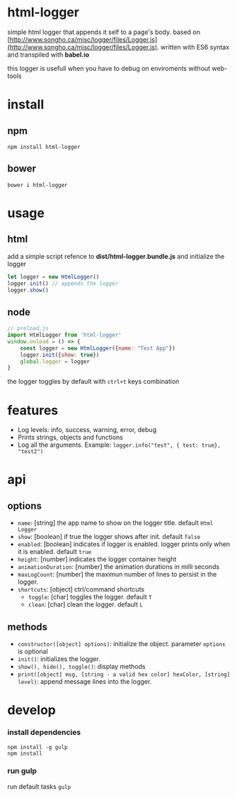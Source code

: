 
html-logger
===========
simple html logger that appends it self to a page's body. based on [http://www.songho.ca/misc/logger/files/Logger.js](http://www.songho.ca/misc/logger/files/Logger.js).
written with ES6 syntax and transpiled with **babel.io**

this logger is usefull when you have to debug on enviroments without web-tools

install
=======
## npm
```
npm install html-logger
```

## bower
```
bower i html-logger
```

usage
=====
## html
add a simple script refence to **dist/html-logger.bundle.js** and initialize the logger
```js
let logger = new HtmlLogger()
logger.init() // appends the logger
logger.show()
```

## node
```js
// preload.js
import HtmlLogger from 'html-logger'
window.onload = () => {
    const logger = new HtmlLogger({name: "Test App"})
    logger.init({show: true})
    global.logger = logger
}
```

the logger toggles by default with `ctrl+t` keys combination

features
========
* Log levels: info, success, warning, error, debug
* Prints strings, objects and functions
* Log all the arguments. Example: `logger.info("test", { test: true}, "test2")`

api
===
## options
* `name`: [string] the app name to show on the logger title. default `Html Logger`
* `show`: [boolean] if true the logger shows after init. default `false`  
* `enabled`: [boolean] indicates if logger is enabled. logger prints only when it is enabled. default `true`
* `height`: [number] indicates the logger container height
* `animationDuration`: [number] the animation durations in milli seconds
* `maxLogCount`: [number] the maximun number of lines to persist in the logger.
* `shortcuts`: [object] ctrl/command shortcuts
    * `toggle`: [char] toggles the logger. default `T`
    * `clean`: [char] clean the logger. default `L`

## methods
* `constructor([object] options)`: initialize the object. parameter `options` is optional
* `init()`: initializes the logger.
* `show(), hide(), toggle()`: display methods
* `print([object] msg, [string - a valid hex color] hexColor, [string] level)`: append message lines into the logger.

develop
=======
### install dependencies
```
npm install -g gulp
npm install
``` 
### run gulp
run default tasks
`gulp`
